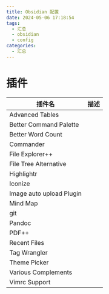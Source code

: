 ```yaml
---
title: Obsidian 配置
date: 2024-05-06 17:18:54
tags:
  - 汇总
  - obsidian
  - config
categories:
  - 汇总
---
```


# 插件

| 插件名                          | 描述  |
| ---------------------------- | --- |
| Advanced Tables              |     |
| Better Command Palette       |     |
| Better Word Count            |     |
| Commander                    |     |
| File Explorer++              |     |
| File Tree Alternative |     |
| Highlightr                   |     |
| Iconize                      |     |
| Image auto upload Plugin     |     |
| Mind Map                     |     |
| git                 |     |
| Pandoc                |     |
| PDF++                        |     |
| Recent Files                 |     |
| Tag Wrangler                 |     |
| Theme Picker                 |     |
| Various Complements          |     |
| Vimrc Support                |     |